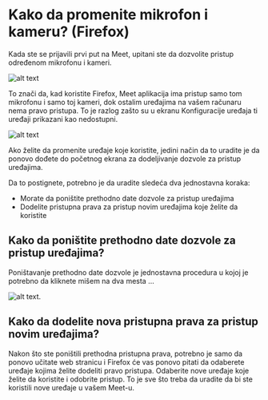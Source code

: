 # Kako da promenite mikrofon i kameru?  (Firefox)

Kada ste se prijavili prvi put na Meet, upitani ste da dozvolite pristup određenom mikrofonu i kameri.

![alt text](https://meet-cdn.azureedge.net/assets/help/sr-latn/firefox-permissions-mac.png?v=1 "Firefox dozvola pristupu uređajima")

To znači da, kad koristite Firefox, Meet aplikacija ima pristup samo tom mikrofonu i samo toj kameri, dok ostalim uređajima na vašem računaru nema pravo pristupa. To je razlog zašto su u ekranu Konfiguracije uređaja ti uređaji prikazani kao nedostupni.

![alt text](https://meet-cdn.azureedge.net/assets/help/sr-latn/firefox-device-config.png?v=1 "Meet konfuguracija uređaja na Firefox-u")

Ako želite da promenite uređaje koje koristite, jedini način da to uradite je da ponovo dođete do početnog ekrana za dodeljivanje dozvole za pristup uređajima.

Da to postignete, potrebno je da uradite sledeća dva jednostavna koraka:

- Morate da poništite prethodno date dozvole za pristup uređajima
- Dodelite pristupna prava za pristup novim uređajima koje želite da koristite

## Kako da poništite prethodno date dozvole za pristup uređajima?

Poništavanje prethodno date dozvole je jednostavna procedura u kojoj je potrebno da kliknete mišem na dva mesta ...

![alt text](https://meet-cdn.azureedge.net/assets/help/sr-latn/firefox-perm-revoke-mac.png?v=1 "Poništavanje prethodno date dozvole").

## Kako da dodelite nova pristupna prava za pristup novim uređajima?

Nakon što ste poništili prethodna pristupna prava, potrebno je samo da ponovo učitate web stranicu i Firefox će vas ponovo pitati da odaberete uređaje kojima želite dodeliti pravo pristupa. Odaberite nove uređaje koje želite da koristite i odobrite pristup.
To je sve što treba da uradite da bi ste koristili nove uređaje u vašem Meet-u.
